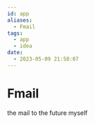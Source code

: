 ```yaml
---
id: app
aliases:
  - Fmail
tags:
  - app
  - idea
date:
  - 2023-05-09 21:58:07
---
```


# Fmail
the mail to the future myself
